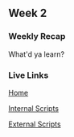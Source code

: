 ## Week 2

### Weekly Recap

What'd ya learn?

### Live Links

[Home](https://txuan1231.github.io/sp25-n220/)

[Internal Scripts](https://github.com/txuan1231/sp25-n220/blob/main/week-2/index.html)

[External Scripts](https://github.com/txuan1231/sp25-n220/blob/main/week-2/outdex.html)